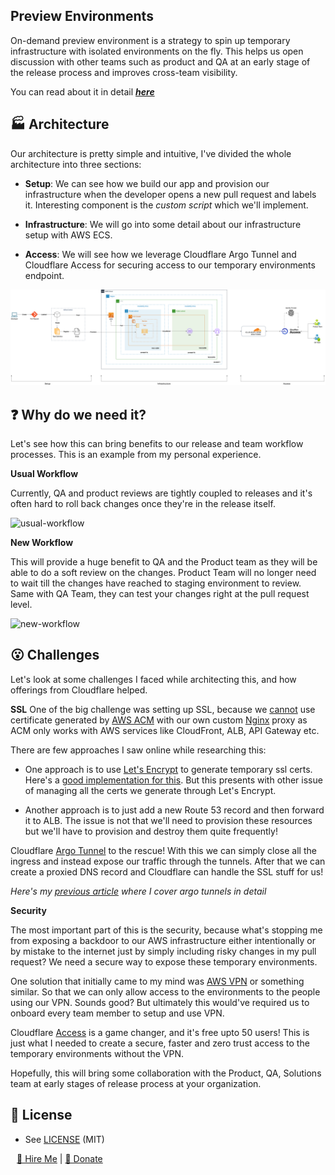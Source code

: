## Preview Environments

On-demand preview environment is a strategy to spin up temporary infrastructure with isolated environments on the fly. This helps us open discussion with other teams such as product and QA at an early stage of the release process and improves cross-team visibility.

You can read about it in detail **_[here]()_**

## 🏭 Architecture

Our architecture is pretty simple and intuitive, I've divided the whole architecture into three sections:

- **Setup**: We can see how we build our app and provision our infrastructure when the developer opens a new pull request and labels it. Interesting component is the _custom script_ which we'll implement.

- **Infrastructure**: We will go into some detail about our infrastructure setup with AWS ECS.

- **Access**: We will see how we leverage Cloudflare Argo Tunnel and Cloudflare Access for securing access to our temporary environments endpoint.

![architecture](./docs/assets/architecture.png)

## ❓ Why do we need it?

Let's see how this can bring benefits to our release and team workflow processes. This is an example from my personal experience.

**Usual Workflow**

Currently, QA and product reviews are tightly coupled to releases and it's often hard to roll back changes once they're in the release itself.

![usual-workflow](https://dev-to-uploads.s3.amazonaws.com/uploads/articles/vmf2t7q1e1hl39237kal.png)

**New Workflow**

This will provide a huge benefit to QA and the Product team as they will be able to do a soft review on the changes. Product Team will no longer need to wait till the changes have reached to staging environment to review. Same with QA Team, they can test your changes right at the pull request level.

![new-workflow](https://dev-to-uploads.s3.amazonaws.com/uploads/articles/9gag410fl2lnjzzu0s3c.png)

## 😮 Challenges

Let's look at some challenges I faced while architecting this, and how offerings from Cloudflare helped.

**SSL**
One of the big challenge was setting up SSL, because we [cannot](https://stackoverflow.com/questions/61502474/adding-aws-public-certificate-with-nginx) use certificate generated by [AWS ACM](https://aws.amazon.com/certificate-manager/) with our own custom [Nginx](https://www.nginx.com/) proxy as ACM only works with AWS services like CloudFront, ALB, API Gateway etc.

There are few approaches I saw online while researching this:

- One approach is to use [Let's Encrypt](https://letsencrypt.org/) to generate temporary ssl certs. Here's a [good implementation for this](https://github.com/askwonder/wonqa). But this presents with other issue of managing all the certs we generate through Let's Encrypt.

- Another approach is to just add a new Route 53 record and then forward it to ALB. The issue is not that we'll need to provision these resources but we'll have to provision and destroy them quite frequently!

Cloudflare [Argo Tunnel](https://www.cloudflare.com/products/tunnel/) to the rescue! With this we can simply close all the ingress and instead expose our traffic through the tunnels. After that we can create a proxied DNS record and Cloudflare can handle the SSL stuff for us!

_Here's my [previous article](https://dev.to/karanpratapsingh/exposing-resources-securely-with-argo-tunnel-ea5) where I cover argo tunnels in detail_

**Security**

The most important part of this is the security, because what's stopping me from exposing a backdoor to our AWS infrastructure either intentionally or by mistake to the internet just by simply including risky changes in my pull request? We need a secure way to expose these temporary environments.

One solution that initially came to my mind was [AWS VPN](https://aws.amazon.com/vpn/) or something similar. So that we can only allow access to the environments to the people using our VPN. Sounds good? But ultimately this would've required us to onboard every team member to setup and use VPN.

Cloudflare [Access](https://www.cloudflare.com/teams/access/) is a game changer, and it's free upto 50 users! This is just what I needed to create a secure, faster and zero trust access to the temporary environments without the VPN.

Hopefully, this will bring some collaboration with the Product, QA, Solutions team at early stages of release process at your organization.

## 🔐 License 

* See [LICENSE](/LICENSE) (MIT)

<p style="margin: 0px 10px;">  
  <a href="mailto:contact@karanpratapsingh.com">💼 Hire Me</a> | 
  <a href="https://www.paypal.me/karanpratapsingh">🍺 Donate</a> 
</p>
